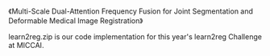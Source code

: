 《Multi-Scale Dual-Attention Frequency Fusion for Joint Segmentation and Deformable Medical Image Registration》

learn2reg.zip is our code implementation for this year's learn2reg Challenge at MICCAI.

